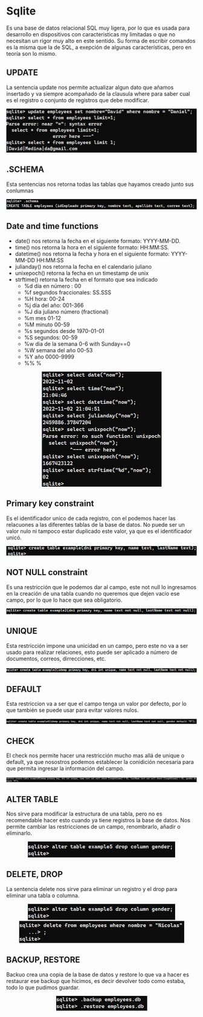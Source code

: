 # Sqlite

Es una base de datos relacional SQL muy ligera, por lo que es usada para
desarrollo en dispositivos con caracteristicas my limitadas o que no
necesitan un rigor muy alto en este sentido. Su forma de escribir comandos
es la misma que la de SQL, a exepción de algunas características, pero
en teoría son lo mismo.

## UPDATE

La sentencia update nos permite actualizar algun dato que añamos insertado
y va siempre acompañado de la clausula where para saber cual es el registro
o conjunto de registros que debe modificar.

<div style="text-align: center;">
<img src="./images/1.png">
</div>

## .SCHEMA

Esta sentencias nos retorna todas las tablas que hayamos creado junto
sus conlumnas

<div style="text-align: center;">
<img src="./images/2.png">
</div>

## Date and time functions

* date() nos retorna la fecha en el siguiente formato: YYYY-MM-DD.
* time() nos retorna la hora en el siguiente formato: HH:MM:SS.
* datetime() nos retorna la fecha y hora en el siguiente formato: YYYY-MM-DD HH:MM:SS
* julianday() nos retorna la fecha en el calendario juliano
* unixepoch() retorna la fecha en un timestamp de unix
* strftime() retorna la fecha en el formato que sea indicado
    * %d		día en número : 00
    * %f		segundos fraccionales: SS.SSS
    * %H		hora: 00-24
    * %j		día del año: 001-366
    * %J		dia juliano número (fractional)
    * %m		mes 01-12
    * %M		minuto 00-59
    * %s		segundos desde 1970-01-01
    * %S		segundos: 00-59
    * %w		dia de la semana 0-6 with Sunday==0
    * %W		semana del año 00-53
    * %Y		año 0000-9999
    * %%		%

<div style="text-align: center;">
<img src="./images/3.png">
</div>

## Primary key constraint

Es el identificador unico de cada registro, con el podemos hacer las relacuones a las
diferentes tablas de la base de datos. No puede ser un valor nulo ni tampoco estar
duplicado este valor, ya que es el identificador unicó.

<div style="text-align: center;">
<img src="./images/4.png">
</div>

## NOT NULL constraint

Es una restricción que le podemos dar al campo, este not null lo ingresamos en la
creación de una tabla cuando no queremos que dejen vacio ese campo, por lo que lo
hace que sea obligatorio.

<div style="text-align: center;">
<img src="./images/5.png">
</div>

## UNIQUE

Esta restricción impone una unicidad en un campo, pero este no va a ser usado para
realizar relaciones, esto puede ser aplicado a número de documentos, correos,
dirrecciones, etc.

<div style="text-align: center;">
<img src="./images/6.png">
</div>

## DEFAULT

Esta restriccion va a ser que el campo tenga un valor por defecto, por lo que también
se puede usar para evitar valores nulos.

<div style="text-align: center;">
<img src="./images/7.png">
</div>

## CHECK

El check nos permite hacer una restricción mucho mas allá de unique o default, ya que
nosostros podemos establecer la conidición necesaria para que permita ingresar la
información del campo.

<div style="text-align: center;">
<img src="./images/8.png">
</div>

## ALTER TABLE

Nos sirve para modificar la estructura de una tabla, pero no es recomendable hacer esto
cuando ya  tiene registros la base de datos. Nos permite cambiar las restricciones de un campo,
renombrarlo, añadir o eliminarlo.

<div style="text-align: center;">
<img src="./images/9.png">
</div>

## DELETE, DROP

La sentencia delete nos sirve para eliminar un registro y el drop para eliminar una tabla
o columna.

<div style="text-align: center;">
<img src="./images/9.png">
</div>

<div style="text-align: center;">
<img src="./images/10.png">
</div>

## BACKUP, RESTORE

Backuo crea una copia de la base de datos y restore lo que va a hacer es restaurar ese
backup que hicimos, es decir devolver todo como estaba, todo lo que pudimos guardar.

<div style="text-align: center;">
<img src="./images/12.png">
</div>